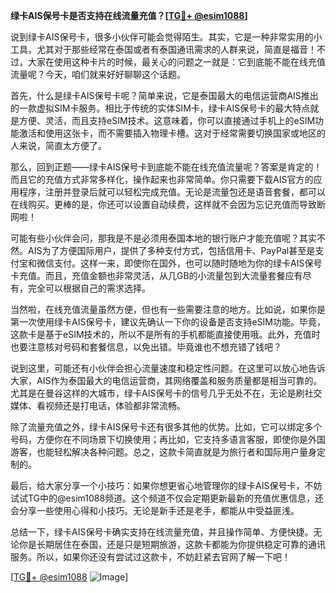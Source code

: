 **绿卡AIS保号卡是否支持在线流量充值？[[TG💪+ @esim1088](https://t.me/s/esim1088)]**

说到绿卡AIS保号卡，很多小伙伴可能会觉得陌生。其实，它是一种非常实用的小工具，尤其对于那些经常在泰国或者有泰国通讯需求的人群来说，简直是福音！不过，大家在使用这种卡片的时候，最关心的问题之一就是：它到底能不能在线充值流量呢？今天，咱们就来好好聊聊这个话题。

首先，什么是绿卡AIS保号卡呢？简单来说，它是泰国最大的电信运营商AIS推出的一款虚拟SIM卡服务。相比于传统的实体SIM卡，绿卡AIS保号卡的最大特点就是方便、灵活，而且支持eSIM技术。这意味着，你可以直接通过手机上的eSIM功能激活和使用这张卡，而不需要插入物理卡槽。这对于经常需要切换国家或地区的人来说，简直太方便了。

那么，回到正题——绿卡AIS保号卡到底能不能在线充值流量呢？答案是肯定的！而且它的充值方式非常多样化，操作起来也非常简单。你只需要下载AIS官方的应用程序，注册并登录后就可以轻松完成充值。无论是流量包还是语音套餐，都可以在线购买。更棒的是，你还可以设置自动续费，这样就不会因为忘记充值而导致断网啦！

可能有些小伙伴会问，那我是不是必须用泰国本地的银行账户才能充值呢？其实不然。AIS为了方便国际用户，提供了多种支付方式，包括信用卡、PayPal甚至是支付宝和微信支付。这样一来，即使你在国外，也可以随时随地为你的绿卡AIS保号卡充值。而且，充值金额也非常灵活，从几GB的小流量包到大流量套餐应有尽有，完全可以根据自己的需求选择。

当然啦，在线充值流量虽然方便，但也有一些需要注意的地方。比如说，如果你是第一次使用绿卡AIS保号卡，建议先确认一下你的设备是否支持eSIM功能。毕竟，这款卡是基于eSIM技术的，所以不是所有的手机都能直接使用哦。此外，充值时也要注意核对号码和套餐信息，以免出错。毕竟谁也不想充错了钱吧？

说到这里，可能还有小伙伴会担心流量速度和稳定性问题。在这里可以放心地告诉大家，AIS作为泰国最大的电信运营商，其网络覆盖和服务质量都是相当可靠的。尤其是在曼谷这样的大城市，绿卡AIS保号卡的信号几乎无处不在，无论是刷社交媒体、看视频还是打电话，体验都非常流畅。

除了流量充值之外，绿卡AIS保号卡还有很多其他的优势。比如，它可以绑定多个号码，方便你在不同场景下切换使用；再比如，它支持多语言客服，即使你是外国游客，也能轻松解决各种问题。总之，这款卡简直就是为旅行者和国际用户量身定制的。

最后，给大家分享一个小技巧：如果你想更省心地管理你的绿卡AIS保号卡，不妨试试TG中的@esim1088频道。这个频道不仅会定期更新最新的充值优惠信息，还会分享一些使用心得和小技巧。无论是新手还是老手，都能从中受益匪浅。

总结一下，绿卡AIS保号卡确实支持在线流量充值，并且操作简单、方便快捷。无论你是长期居住在泰国，还是只是短期旅游，这款卡都能为你提供稳定可靠的通讯服务。所以，如果你还没有尝试过这款卡，不妨赶紧去官网了解一下吧！

[[TG💪+ @esim1088](https://t.me/s/esim1088) ![Image](https://i.postimg.cc/4NQfJmqS/Snipaste-2025-05-13-00-14-12.png)]